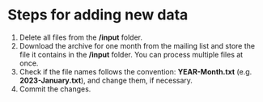 # Steps for adding new data

1. Delete all files from the __/input__ folder. 
2. Download the archive for one month from the mailing list and store the file it contains in the __/input__ folder. You can process multiple files at once.
3. Check if the file names follows the convention: __YEAR-Month.txt__ (e.g. __2023-January.txt__), and change them, if necessary.
4. Commit the changes.
